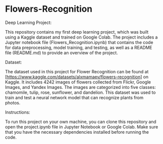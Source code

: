 # Flowers-Recognition

Deep Learning Project:

This repository contains my first deep learning project, which was built using a Kaggle dataset and trained on Google Colab. The project includes a Jupyter notebook file (Flowers_Recognition.ipynb) that contains the code for data preprocessing, model training, and testing, as well as a README file (README.md) to provide an overview of the project.

Dataset:

The dataset used in this project for Flower Recognition can be found at [https://www.kaggle.com/datasets/alxmamaev/flowers-recognition] on Kaggle. It includes 4242 images of flowers collected from Flickr, Google Images, and Yandex Images. The images are categorized into five classes: chamomile, tulip, rose, sunflower, and dandelion. This dataset was used to train and test a neural network model that can recognize plants from photos.

Instructions:

To run this project on your own machine, you can clone this repository and open the project.ipynb file in Jupyter Notebook or Google Colab. Make sure that you have the necessary dependencies installed before running the code.
